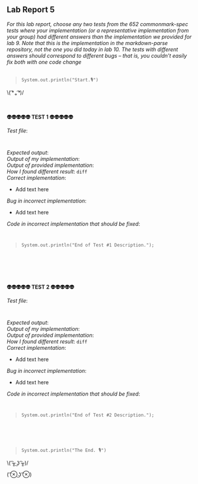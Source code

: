 ## Lab Report 5
*For this lab report, choose any two tests from the 652 commonmark-spec tests where your implementation (or a representative implementation from your group) had different answers than the implementation we provided for lab 9. Note that this is the implementation in the markdown-parse repository, not the one you did today in lab 10. The tests with different answers should correspond to different bugs – that is, you couldn’t easily fix both with one code change*    
<br/>  
>`System.out.println("Start.🎙")`    
  
\\( ͡❛ ₒ ͡❛)/ <br/><br/><br/>

   


**👽👽👽👽👽  TEST 1  👽👽👽👽👽**

*Test file*:      
``` 
   
```   
*Expected output*:    
*Output of my implementation*:   
*Output of provided implementation*:   
*How I found different result*: `diff`   
*Correct implementation*:   
* Add text here  

*Bug in incorrect implementation*:   
* Add text here    
 
*Code in incorrect implementation that should be fixed*:   
```   
   
```  
 

>`System.out.println("End of Test #1 Description.");`  
 
<br/><br/><br/><br/>

**👽👽👽👽👽  TEST 2  👽👽👽👽👽**

*Test file*:      
``` 
   
```   
*Expected output*:    
*Output of my implementation*:   
*Output of provided implementation*:   
*How I found different result*: `diff`   
*Correct implementation*:   
* Add text here  

*Bug in incorrect implementation*:   
* Add text here    
 
*Code in incorrect implementation that should be fixed*:   
```   
   
```  
 

>`System.out.println("End of Test #2 Description.");`  
 
<br/><br/><br/>

 
>`System.out.println("The End. 🎙")`    

\\( ͡╥ ͜ʖ ͡╥)/ 

( ͡⊗ ͜ʖ ͡⊗) <br/><br/>
 
<br/><br/><br/><br/>
     
 

